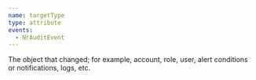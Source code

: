 ```yaml
---
name: targetType
type: attribute
events:
  - NrAuditEvent
---
```


The object that changed; for example, account, role, user, alert conditions or notifications, logs, etc.